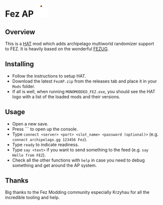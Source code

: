# Fez AP ![thumbnail](icon.png)

## Overview

This is a [HAT](https://github.com/FEZModding/HAT) mod which adds archipelago multiworld randomizer support to FEZ. It is heavily based on the wonderful [FEZUG](https://github.com/FEZModding/FEZUG).

## Installing

- Follow the instructions to setup HAT.
- Download the latest `FezAP.zip` from the releases tab and place it in your `Mods` folder.
- If all is well, when running `MONOMODDED_FEZ.exe`, you should see the HAT logo with a list of the loaded mods and their versions.

## Usage

- Open a new save.
- Press `\`` to open up the console.
- Type `connect <server> <port> <slot_name> <password (optional)>` (e.g. `connect archipelago.gg 123456 Fez`).
- Type `ready` to indicate readiness.
- Type `say <text>` if you want to send something to the feed (e.g. `say Hello from FEZ`).
- Check all the other functions with `help` in case you need to debug something and get around the AP system.

## Thanks

Big thanks to the Fez Modding community especially Krzyhau for all the incredible tooling and help.
